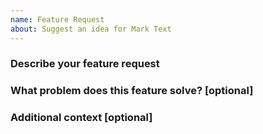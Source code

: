 ```yaml
---
name: Feature Request
about: Suggest an idea for Mark Text
---
```


### Describe your feature request

<!-- Describe your feature you would like -->

### What problem does this feature solve? [optional]

<!-- Describe what problem does this feature solve -->

### Additional context [optional]

<!-- Any other context or screenshots about the feature request -->